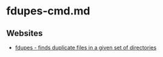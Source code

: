 # fdupes-cmd.md

## Websites

* [fdupes - finds duplicate files in a given set of directories](https://man.archlinux.org/man/fdupes.1.en)
